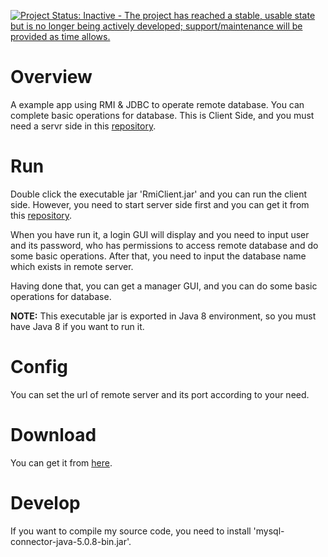 [![Project Status: Inactive - The project has reached a stable, usable state but is no longer being actively developed; support/maintenance will be provided as time allows.](http://www.repostatus.org/badges/latest/inactive.svg)](http://www.repostatus.org/#inactive)

# Overview

A example app using RMI & JDBC to operate remote database. You can complete basic operations for database. This is Client Side, and you must need a servr side in this [repository](https://github.com/Sunlcy/RMIDBManagerServer). 

# Run

Double click the executable jar 'RmiClient.jar' and you can run the client side. However, you need to start server side first and you can get it from this [repository](https://github.com/Sunlcy/RMIDBManagerServer).

When you have run it, a login GUI will display and you need to input user and its password, who has permissions to access remote database and do some basic operations. After that, you need to input the database name which exists in remote server.

Having done that, you can get a manager GUI, and you can do some basic operations for database.
 
**NOTE:** This executable jar is exported in Java 8 environment, so you must have Java 8 if you want to run it.

# Config

You can set the url of remote server and its port according to your need.

# Download

You can get it from [here](http://git.oschina.net/chaoyangliu/RMIDBManagerClient/releases/v1.1).

# Develop

If you want to compile my source code, you need to install 'mysql-connector-java-5.0.8-bin.jar'.
